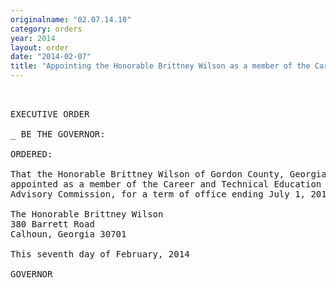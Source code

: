 ```yaml
---
originalname: "02.07.14.10"
category: orders
year: 2014
layout: order
date: "2014-02-07"
title: "Appointing the Honorable Brittney Wilson as a member of the Career and Technical Education Advisory Commission"
---
```

<pre>
 

EXECUTIVE ORDER

_ BE THE GOVERNOR:

ORDERED:

That the Honorable Brittney Wilson of Gordon County, Georgia, is
appointed as a member of the Career and Technical Education
Advisory Commission, for a term of office ending July 1, 2015.

The Honorable Brittney Wilson
380 Barrett Road
Calhoun, Georgia 30701

This seventh day of February, 2014

GOVERNOR

</pre>
